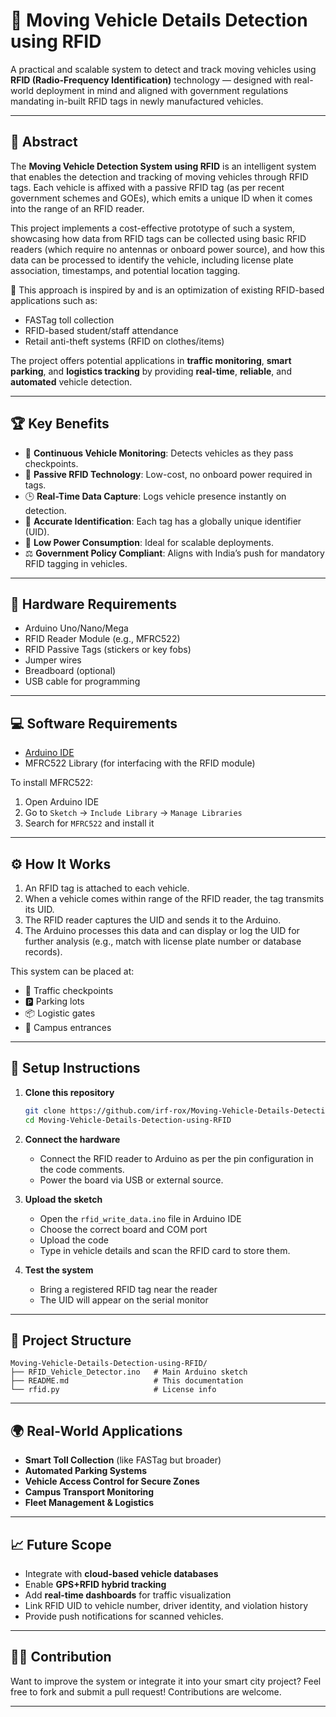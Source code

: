# 🚗 Moving Vehicle Details Detection using RFID

A practical and scalable system to detect and track moving vehicles using **RFID (Radio-Frequency Identification)** technology — designed with real-world deployment in mind and aligned with government regulations mandating in-built RFID tags in newly manufactured vehicles.

---

## 📄 Abstract

The **Moving Vehicle Detection System using RFID** is an intelligent system that enables the detection and tracking of moving vehicles through RFID tags. Each vehicle is affixed with a passive RFID tag (as per recent government schemes and GOEs), which emits a unique ID when it comes into the range of an RFID reader.

This project implements a cost-effective prototype of such a system, showcasing how data from RFID tags can be collected using basic RFID readers (which require no antennas or onboard power source), and how this data can be processed to identify the vehicle, including license plate association, timestamps, and potential location tagging.

🧠 This approach is inspired by and is an optimization of existing RFID-based applications such as:

* FASTag toll collection
* RFID-based student/staff attendance
* Retail anti-theft systems (RFID on clothes/items)

The project offers potential applications in **traffic monitoring**, **smart parking**, and **logistics tracking** by providing **real-time**, **reliable**, and **automated** vehicle detection.

---

## 🏆 Key Benefits

* 🔁 **Continuous Vehicle Monitoring**: Detects vehicles as they pass checkpoints.
* 📶 **Passive RFID Technology**: Low-cost, no onboard power required in tags.
* 🕒 **Real-Time Data Capture**: Logs vehicle presence instantly on detection.
* 📄 **Accurate Identification**: Each tag has a globally unique identifier (UID).
* 🔌 **Low Power Consumption**: Ideal for scalable deployments.
* ⚖️ **Government Policy Compliant**: Aligns with India’s push for mandatory RFID tagging in vehicles.

---

## 🔧 Hardware Requirements

* Arduino Uno/Nano/Mega
* RFID Reader Module (e.g., MFRC522)
* RFID Passive Tags (stickers or key fobs)
* Jumper wires
* Breadboard (optional)
* USB cable for programming

---

## 💻 Software Requirements

* [Arduino IDE](https://www.arduino.cc/en/software)
* MFRC522 Library (for interfacing with the RFID module)

To install MFRC522:

1. Open Arduino IDE
2. Go to `Sketch` → `Include Library` → `Manage Libraries`
3. Search for `MFRC522` and install it

---

## ⚙️ How It Works

1. An RFID tag is attached to each vehicle.
2. When a vehicle comes within range of the RFID reader, the tag transmits its UID.
3. The RFID reader captures the UID and sends it to the Arduino.
4. The Arduino processes this data and can display or log the UID for further analysis (e.g., match with license plate number or database records).

This system can be placed at:

* 🚦 Traffic checkpoints
* 🅿️ Parking lots
* 📦 Logistic gates
* 🏢 Campus entrances

---

## 🚀 Setup Instructions

1. **Clone this repository**

   ```bash
   git clone https://github.com/irf-rox/Moving-Vehicle-Details-Detection-using-RFID.git
   cd Moving-Vehicle-Details-Detection-using-RFID
   ```

2. **Connect the hardware**

   * Connect the RFID reader to Arduino as per the pin configuration in the code comments.
   * Power the board via USB or external source.

3. **Upload the sketch**

   * Open the `rfid_write_data.ino` file in Arduino IDE
   * Choose the correct board and COM port
   * Upload the code
   * Type in vehicle details and scan the RFID card to store them.

4. **Test the system**

   * Bring a registered RFID tag near the reader
   * The UID will appear on the serial monitor

---

## 📁 Project Structure

```
Moving-Vehicle-Details-Detection-using-RFID/
├── RFID_Vehicle_Detector.ino   # Main Arduino sketch
├── README.md                   # This documentation
└── rfid.py                     # License info
```

---

## 🌍 Real-World Applications

* **Smart Toll Collection** (like FASTag but broader)
* **Automated Parking Systems**
* **Vehicle Access Control for Secure Zones**
* **Campus Transport Monitoring**
* **Fleet Management & Logistics**

---

## 📈 Future Scope

* Integrate with **cloud-based vehicle databases**
* Enable **GPS+RFID hybrid tracking**
* Add **real-time dashboards** for traffic visualization
* Link RFID UID to vehicle number, driver identity, and violation history
* Provide push notifications for scanned vehicles.

---

## 🧑‍💻 Contribution

Want to improve the system or integrate it into your smart city project? Feel free to fork and submit a pull request! Contributions are welcome.

---


